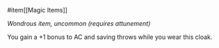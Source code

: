 #item[[Magic Items]]

*Wondrous item, uncommon (requires attunement)*

You gain a +1 bonus to AC and saving throws while you wear this cloak.
